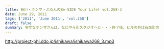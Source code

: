 ```yaml
---
title: 石川・ホンマ・ぶるんのBe-SIDE Your Life! vol.268-3
date: June 29, 2011
tags: ['2011', 'June 2011', 'vol.268']
draft: false
summary: 多忙なホンマさんは、なにやら別スタジオへと・・・終了後、ビルの外は有楽町のガード下！めちゃくちゃ混み合っている！NAMAE
---
```


http://project-phi.ddo.jp/ishikawa/ishikawa268_3.mp3